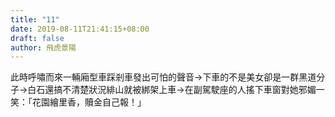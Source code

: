 ```yaml
---
title: "11"
date: 2019-08-11T21:41:15+08:00
draft: false
author: 飛虎景陽
---
```


此時呼嘯而來一輛廂型車踩剎車發出可怕的聲音->下車的不是美女卻是一群黑道分子->白石還搞不清楚狀況緋山就被綁架上車->在副駕駛座的人搖下車窗對她邪媚一笑：「花園繪里香，贖金自己報！」
